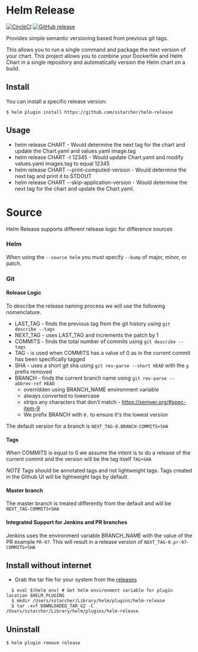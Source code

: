 # Helm Release

[![CircleCI](https://circleci.com/gh/sstarcher/helm-release.svg?style=shield)](https://circleci.com/gh/sstarcher/helm-release)
[![GitHub release](https://img.shields.io/github/release/sstarcher/helm-release.svg)](https://github.com/sstarcher/helm-release/releases)

Provides simple semantic versioning based from previous git tags.

This allows you to run a single command and package the next version of your chart.  This project allows you to combine your Dockerfile and Helm Chart in a single repository and automatically version the Helm chart on a build.

## Install

You can install a specific release version:

    $ helm plugin install https://github.com/sstarcher/helm-release

## Usage

* helm release CHART - Would determine the next tag for the chart and update the Chart.yaml and values.yaml image.tag
* helm release CHART -t 12345 - Would update Chart.yaml and modify values.yaml images.tag to equal 12345
* helm release CHART --print-computed-version - Would determine the next tag and print it to STDOUT
* helm release CHART --skip-application-version - Would determine the next tag for the chart and update the Chart.yaml.

# Source

Helm Release supports different release logic for difference sources

### Helm

When using the `--source helm` you must specify `--bump` of major, minor, or patch.

### Git
#### Release Logic

To describe the release naming process we will use the following nomenclature.
* LAST_TAG - finds the previous tag from the git history using `git describe --tags`
* NEXT_TAG - uses LAST_TAG and increments the patch by 1
* COMMITS - finds the total number of commits using `git describe --tags`
* TAG - is used when COMMITS has a value of 0 as in the current commit has been specifically tagged
* SHA - uses a short git sha using `git rev-parse --short HEAD` with the `g` prefix removed
* BRANCH - finds the current branch name using `git rev-parse --abbrev-ref HEAD`
  * overridden using BRANCH_NAME environment variable
  * always converted to lowercase
  * strips any characters that don't match - https://semver.org/#spec-item-9
  * We prefix BRANCH with `0.` to ensure it's the lowest version

The default version for a branch is `NEXT_TAG-0.BRANCH-COMMITS+SHA`

#### Tags

When COMMITS is equal to 0 we assume the intent is to do a release of the current commit and the version will be the tag itself `TAG+SHA`

*NOTE* Tags should be annotated tags and not lightweight tags.  Tags created in the Github UI will be lightweight tags by default.


#### Master branch

The master branch is treated differently from the default and will be `NEXT_TAG-COMMITS+SHA`

#### Integrated Support for Jenkins and PR branches

Jenkins uses the environment variable BRANCH_NAME with the value of the PR example `PR-97`.  This will result in a release version of `NEXT_TAG-0.pr-97-COMMITS+SHA`

## Install without internet

* Grab the tar file for your system from the [releases](https://github.com/sstarcher/helm-release/releases)
```
  $ eval $(helm env) # Get helm environment variable for plugin location $HELM_PLUGINS
  $ mkdir /Users/sstarcher/Library/helm/plugins/helm-release
  $ tar -xvf DOWNLOADED_TAR_GZ -C /Users/sstarcher/Library/helm/plugins/helm-release
```

## Uninstall

    $ helm plugin remove release


